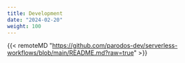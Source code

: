 ```yaml
---
title: Development
date: "2024-02-20"
weight: 100
---
```


{{< remoteMD "https://github.com/parodos-dev/serverless-workflows/blob/main/README.md?raw=true" >}}
